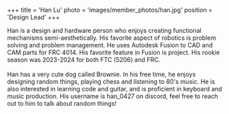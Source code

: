 +++
title = 'Han Lu'
photo = 'images/member_photos/han.jpg'
position = 'Design Lead'
+++

Han is a design and hardware person who enjoys creating functional mechanisms semi-aesthetically. His favorite aspect of robotics is problem solving and problem management. He uses Autodesk Fusion to CAD and CAM parts for FRC 4014. His favorite feature in Fusion is project. His rookie season was 2023-2024 for both FTC (5206) and FRC. <br>
<br>
Han has a very cute dog called Brownie. In his free time, he enjoys designing random things, playing chess and listening to 80's music. He is also interested in learning code and guitar, and is proficient in keyboard and music production.  His username is han_0427 on discord, feel free to reach out to him to talk about random things! 
